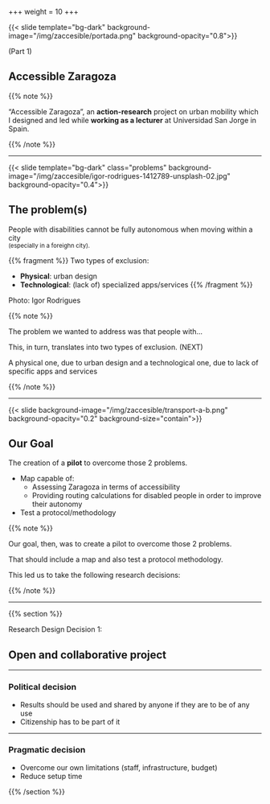 +++
weight = 10
+++

{{< slide template="bg-dark" background-image="/img/zaccesible/portada.png" background-opacity="0.8">}}

(Part 1)

## Accessible Zaragoza 

{{% note %}}

“Accessible Zaragoza”, an **action-research** project on urban mobility which I designed and led while **working as a lecturer** at Universidad San Jorge in Spain. 

{{% /note %}}

---

{{< slide template="bg-dark" class="problems"  background-image="/img/zaccesible/igor-rodrigues-1412789-unsplash-02.jpg" background-opacity="0.4">}}

## The problem(s)

People with disabilities cannot be fully autonomous when moving within a city <br> <small>(especially in a foreighn city).</small>

{{% fragment %}}
Two types of exclusion:

* **Physical**: urban design
* **Technological**: (lack of) specialized apps/services
{{% /fragment %}}

<div class=bg-caption>Photo: Igor Rodrigues</div>

{{% note %}}

The problem we wanted to address was that people with...

This, in turn, translates into two types of exclusion. (NEXT) 

A physical one, due to urban design and a technological one, due to lack of specific apps and services

{{% /note %}}


---

{{< slide background-image="/img/zaccesible/transport-a-b.png" background-opacity="0.2" background-size="contain">}}

## Our Goal

<!-- ![](img/esquema-colores.png) -->

The creation of a **pilot** to overcome those 2 problems.

* Map capable of:
  * Assessing Zaragoza in terms of accessibility
  * Providing routing calculations for disabled people in order to improve their autonomy
* Test a protocol/methodology

{{% note %}}

Our goal, then, was to create a pilot to overcome those 2 problems.

That should include a map and also test a protocol methodology.

This led us to take the following research decisions:

{{% /note %}}

---

{{% section %}}

Research Design Decision 1:

## Open and collaborative project

---

### Political decision

* Results should be used and shared by anyone if they are to be of any use
* Citizenship has to be part of it

---

### Pragmatic decision

* Overcome our own limitations (staff, infrastructure, budget)
* Reduce setup time


{{% /section %}}

